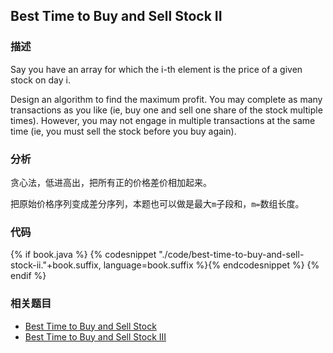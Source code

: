 ## Best Time to Buy and Sell Stock II


### 描述

Say you have an array for which the i-th element is the price of a given stock on day i.

Design an algorithm to find the maximum profit. You may complete as many transactions as you like (ie, buy one and sell one share of the stock multiple times). However, you may not engage in multiple transactions at the same time (ie, you must sell the stock before you buy again).


### 分析

贪心法，低进高出，把所有正的价格差价相加起来。

把原始价格序列变成差分序列，本题也可以做是最大`m`子段和，`m=`数组长度。

### 代码

{% if book.java %}
{% codesnippet "./code/best-time-to-buy-and-sell-stock-ii."+book.suffix, language=book.suffix %}{% endcodesnippet %}
{% endif %}


### 相关题目

* [Best Time to Buy and Sell Stock](best-time-to-buy-and-sell-stock.md)
* [Best Time to Buy and Sell Stock III](../dp/best-time-to-buy-and-sell-stock-iii.md)
